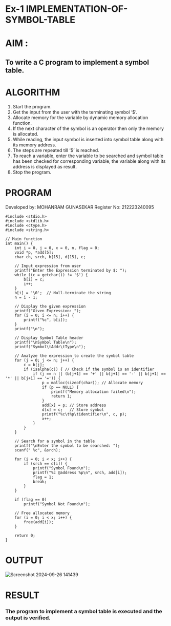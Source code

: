 # Ex-1 IMPLEMENTATION-OF-SYMBOL-TABLE
# AIM :
## To write a C program to implement a symbol table.
# ALGORITHM
1.	Start the program.
2.	Get the input from the user with the terminating symbol ‘$’.
3.	Allocate memory for the variable by dynamic memory allocation function.
4.	If the next character of the symbol is an operator then only the memory is allocated.
5.	While reading, the input symbol is inserted into symbol table along with its memory address.
6.	The steps are repeated till ‘$’ is reached.
7.	To reach a variable, enter the variable to be searched and symbol table has been checked for corresponding variable, the variable along with its address is displayed as result.
8.	Stop the program. 
# PROGRAM
Developed by: MOHANRAM GUNASEKAR
Register No: 212223240095
```
#include <stdio.h>
#include <stdlib.h>
#include <ctype.h>
#include <string.h>

// Main function
int main() {
    int i = 0, j = 0, x = 0, n, flag = 0;
    void *p, *add[5];
    char ch, srch, b[15], d[15], c;

    // Input expression from user
    printf("Enter the Expression terminated by $: ");
    while ((c = getchar()) != '$') {
        b[i] = c;
        i++;
    }
    b[i] = '\0';  // Null-terminate the string
    n = i - 1;

    // Display the given expression
    printf("Given Expression: ");
    for (i = 0; i <= n; i++) {
        printf("%c", b[i]);
    }
    printf("\n");

    // Display Symbol Table header
    printf("\nSymbol Table\n");
    printf("Symbol\tAddr\tType\n");

    // Analyze the expression to create the symbol table
    for (j = 0; j <= n; j++) {
        c = b[j];
        if (isalpha(c)) { // Check if the symbol is an identifier
            if (j == n || (b[j+1] == '+' || b[j+1] == '-' || b[j+1] == '*' || b[j+1] == '=')) {
                p = malloc(sizeof(char)); // Allocate memory
                if (p == NULL) {
                    printf("Memory allocation failed\n");
                    return 1;
                }
                add[x] = p; // Store address
                d[x] = c;   // Store symbol
                printf("%c\t%p\tidentifier\n", c, p);
                x++;
            }
        }
    }

    // Search for a symbol in the table
    printf("\nEnter the symbol to be searched: ");
    scanf(" %c", &srch);

    for (i = 0; i < x; i++) {
        if (srch == d[i]) {
            printf("Symbol Found\n");
            printf("%c @address %p\n", srch, add[i]);
            flag = 1;
            break;
        }
    }

    if (flag == 0)
        printf("Symbol Not Found\n");

    // Free allocated memory
    for (i = 0; i < x; i++) {
        free(add[i]);
    }

    return 0;
}
```
# OUTPUT

![Screenshot 2024-09-26 141439](https://github.com/user-attachments/assets/4e5850d4-12be-4a16-aace-bbf7ea766ee3)

# RESULT
### The program to implement a symbol table is executed and the output is verified.
